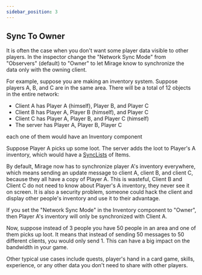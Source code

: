 ```yaml
---
sidebar_position: 3
---
```


## Sync To Owner

It is often the case when you don't want some player data visible to other players. In the inspector change the "Network Sync Mode" from "Observers" (default) to "Owner" to let Mirage know to synchronize the data only with the owning client.

For example, suppose you are making an inventory system. Suppose players A, B, and C are in the same area. There will be a total of 12 objects in the entire network:

* Client A has Player A (himself), Player B, and Player C
* Client B has Player A, Player B (himself), and Player C
* Client C has Player A, Player B, and Player C (himself)
* The server has Player A, Player B, Player C

each one of them would have an Inventory component

Suppose Player A picks up some loot.  The server adds the loot to Player's A inventory,  which would have a [SyncLists](/docs/guides/sync/sync-list) of Items. 

By default,  Mirage now has to synchronize player A's inventory everywhere, which means sending an update message to client A, client B, and client C, because they all have a copy of Player A. This is wasteful, Client B and Client C do not need to know about Player's A inventory, they never see it on screen. It is also a security problem, someone could hack the client and display other people's inventory and use it to their advantage.

If you set the "Network Sync Mode" in the Inventory component to "Owner", then Player A's inventory will only be synchronized with Client A.  

Now, suppose instead of 3 people you have 50 people in an area and one of them picks up loot.  It means that instead of sending 50 messages to 50 different clients,  you would only send 1.  This can have a big impact on the bandwidth in your game.

Other typical use cases include quests,  player's hand in a card game, skills, experience, or any other data you don't need to share with other players.
